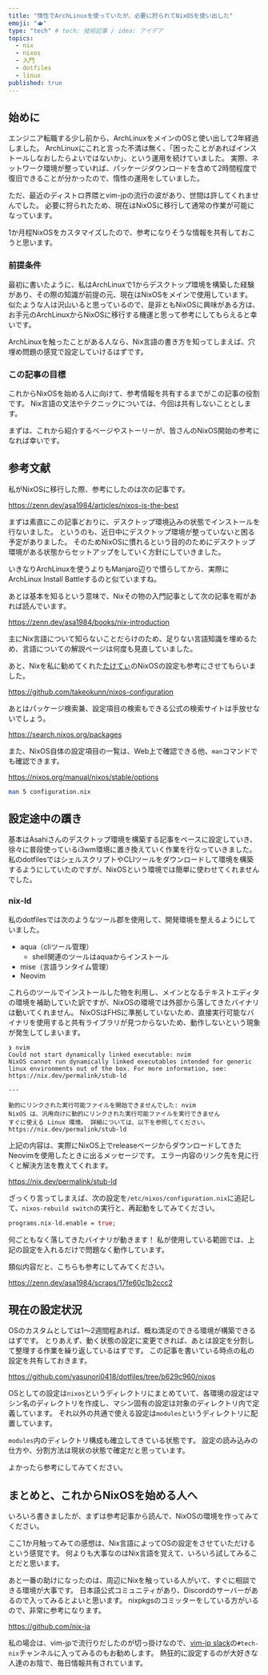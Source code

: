 ```yaml
---
title: "惰性でArchLinuxを使っていたが、必要に狩られてNixOSを使い出した"
emoji: "🫖"
type: "tech" # tech: 技術記事 / idea: アイデア
topics:
  - nix
  - nixos
  - 入門
  - dotfiles
  - linux
published: true
---
```


## 始めに

エンジニア転職する少し前から、ArchLinuxをメインのOSと使い出して2年経過しました。
ArchLinuxにこれと言った不満は無く、「困ったことがあればインストールしなおしたらよいではないか」、という運用を続けていました。
実際、ネットワーク環境が整っていれば、パッケージダウンロードを含めて2時間程度で復旧できることが分かったので、惰性の運用をしていました。

ただ、最近のディストロ界隈とvim-jpの流行の波があり、世間は許してくれませんでした。
必要に狩られたため、現在はNixOSに移行して通常の作業が可能になっています。

1か月程NixOSをカスタマイズしたので、参考になりそうな情報を共有しておこうと思います。

### 前提条件

最初に書いたように、私はArchLinuxで1からデスクトップ環境を構築した経験があり、その際の知識が前提の元、現在はNixOSをメインで使用しています。
似たような人は沢山いると思っているので、是非ともNixOSに興味がある方は、お手元のArchLinuxからNixOSに移行する機運と思って参考にしてもらえると幸いです。

ArchLinuxを触ったことがある人なら、Nix言語の書き方を知ってしまえば、穴埋め問題の感覚で設定していけるはずです。

### この記事の目標

これからNixOSを始める人に向けて、参考情報を共有するまでがこの記事の役割です。
Nix言語の文法やテクニックについては、今回は共有しないこととします。

まずは、これから紹介するページやストーリーが、皆さんのNixOS開始の参考になれば幸いです。

## 参考文献

私がNixOSに移行した際、参考にしたのは次の記事です。

https://zenn.dev/asa1984/articles/nixos-is-the-best

まずは素直にこの記事どおりに、デスクトップ環境込みの状態でインストールを行ないました。
というのも、近日中にデスクトップ環境が整っていないと困る予定がありました。
そのためNixOSに慣れるという目的のためにデスクトップ環境がある状態からセットアップをしていく方針にしていきました。

いきなりArchLinuxを使うよりもManjaro辺りで慣らしてから、実際にArchLinux Install Battleするのと似ていますね。

あとは基本を知るという意味で、Nixその物の入門記事として次の記事を暇があれば読んでいます。

https://zenn.dev/asa1984/books/nix-introduction

主にNix言語について知らないことだらけのため、足りない言語知識を埋めるため、言語についての解説ページは何度も見直していました。

あと、Nixを私に勧めてくれた[たけてぃ](https://github.com/takeokunn)のNixOSの設定も参考にさせてもらいました。

https://github.com/takeokunn/nixos-configuration

あとはパッケージ検索兼、設定項目の検索もできる公式の検索サイトは手放せないでしょう。

https://search.nixos.org/packages

また、NixOS自体の設定項目の一覧は、Web上で確認できる他、`man`コマンドでも確認できます。

https://nixos.org/manual/nixos/stable/options

```bash
man 5 configuration.nix
```

## 設定途中の躓き

基本はAsahiさんのデスクトップ環境を構築する記事をベースに設定していき、徐々に普段使っているi3wm環境に置き換えていく作業を行なっていきました。
私のdotfilesではシェルスクリプトやCLIツールをダウンロードして環境を構築するようにしていたのですが、NixOSという環境では簡単に使わせてくれませんでした。

### nix-ld

私のdotfilesでは次のようなツール郡を使用して、開発環境を整えるようにしていました。

- aqua（cliツール管理）
  - shell関連のツールはaquaからインストール
- mise（言語ランタイム管理）
- Neovim

これらのツールでインストールした物を利用し、メインとなるテキストエディタの環境を補助していた訳ですが、NixOSの環境では外部から落してきたバイナリは動いてくれません。
NixOSはFHSに準拠していないため、直接実行可能なバイナリを使用すると共有ライブラリが見つからないため、動作しないという現象が発生してしまいます。

```
❯ nvim
Could not start dynamically linked executable: nvim
NixOS cannot run dynamically linked executables intended for generic
linux environments out of the box. For more information, see:
https://nix.dev/permalink/stub-ld

---

動的にリンクされた実行可能ファイルを開始できませんでした: nvim
NixOS は、汎用向けに動的にリンクされた実行可能ファイルを実行できません
すぐに使える Linux 環境。 詳細については、以下を参照してください。
https://nix.dev/permalink/stub-ld
```

上記の内容は、実際にNixOS上でreleaseページからダウンロードしてきたNeovimを使用したときに出るメッセージです。
エラー内容のリンク先を見に行くと解決方法を教えてくれます。

https://nix.dev/permalink/stub-ld

ざっくり言ってしまえば、次の設定を`/etc/nixos/configuration.nix`に追記して、`nixos-rebuild switch`の実行と、再起動をしてみてください。

```nix
programs.nix-ld.enable = true;
```

何ごともなく落してきたバイナリが動きます！
私が使用している範囲では、上記の設定を入れるだけで問題なく動作しています。

類似内容だと、こちらも参考にしてみてください。

https://zenn.dev/asa1984/scraps/17fe60c1b2ccc2

## 現在の設定状況

OSのカスタムとしては1～2週間程あれば、概ね満足のできる環境が構築できるはずです。
とりあえず、動く状態の設定に変更できれば、あとは設定を分割して整理する作業を繰り返しているはずです。
この記事を書いている時点の私の設定を共有しておきます。

https://github.com/yasunori0418/dotfiles/tree/b629c960/nixos

OSとしての設定は`nixos`というディレクトリにまとめていて、各環境の設定はマシン名のディレクトリを作成し、マシン固有の設定は対象のディレクトリ内で定義しています。
それ以外の共通で使える設定は`modules`というディレクトリに配置しています。

`modules`内のディレクトリ構成も確立してきている状態です。
設定の読み込みの仕方や、分割方法は現状の状態で確定だと思っています。

よかったら参考にしてみてください。

## まとめと、これからNixOSを始める人へ

いろいろ書きましたが、まずは参考記事から読んで、NixOSの環境を作ってみてください。

ここ1か月触ってみての感想は、Nix言語によってOSの設定をさせていただけるという感覚です。
何よりも大事なのはNix言語を覚えて、いろいろ試してみることだと思います。

あと一番の助けになったのは、周辺にNixを触っている人がいて、すぐに相談できる環境が大事です。
日本語公式コミュニティがあり、Discordのサーバーがあるので入ってみるとよいと思います。
nixpkgsのコミッターをしている方がいるので、非常に参考になります。

https://github.com/nix-ja

私の場合は、vim-jpで流行りだしたのが切っ掛けなので、[vim-jp slack](https://vim-jp.org/docs/chat.html)の`#tech-nix`チャンネルに入ってみるのもお勧めします。
熱狂的に設定するのが大好きな人達のお陰で、毎日情報共有されています。
